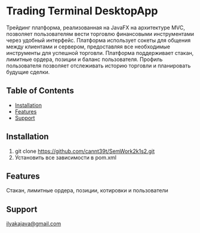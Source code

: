 # Trading Terminal DesktopApp

Трейдинг платформа, реализованная на JavaFX на архитектуре MVC, позволяет пользователям вести торговлю финансовыми инструментами через удобный интерфейс. Платформа использует сокеты для общения между клиентами и сервером, предоставляя все необходимые инструменты для успешной торговли. Платформа поддерживает стакан, лимитные ордера, позиции и баланс пользователя. Профиль пользователя позволяет отслеживать историю торговли и планировать будущие сделки.

## Table of Contents

- [Installation](#installation)
- [Features](#features)
- [Support](#support)

## Installation

1) git clone https://github.com/cannt39t/SemWork2k1s2.git
2) Установить все зависимости в pom.xml

## Features

Стакан, лимитные ордера, позиции, котировки и пользователи

## Support

ilyakajava@gmail.com


